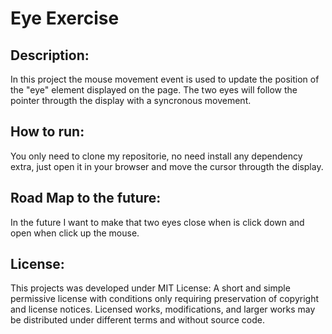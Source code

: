 # Eye Exercise

## Description:
In this project the mouse movement event is used to update the position of the "eye" element displayed on the page. The two eyes will follow the pointer througth the display with a syncronous movement. 

## How to run:
You only need to clone my repositorie, no need install any dependency extra, just open it in your browser and move the cursor througth the display.
  
## Road Map to the future:
In the future I want to make that two eyes close when is click down and open when click up the mouse.

## License:
This projects was developed under MIT License: A short and simple permissive license with conditions only requiring preservation of copyright and license notices. Licensed works, modifications, and larger works may be distributed under different terms and without source code.
  
